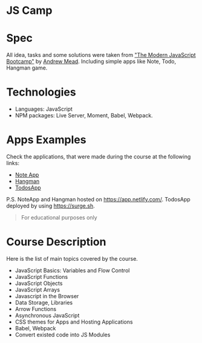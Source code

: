 # JS Camp

# Spec
All idea, tasks and some solutions were taken from ["The Modern JavaScript Bootcamp"](https://www.udemy.com/course/modern-javascript/) by [Andrew Mead](https://mead.io). Including simple apps like Note, Todo, Hangman game.
<br/>

# Technologies
 - Languages: JavaScript
 - NPM packages: Live Server, Moment, Babel, Webpack.


# Apps Examples
Check the applications, that were made during the course at the following links:
- [Note App](https://somleff-notes.netlify.app)
- [Hangman](https://somleff-hangman.netlify.app)
- [TodosApp](https://stupid-cry.surge.sh)

P.S. NoteApp and Hangman hosted on https://app.netlify.com/. TodosApp deployed by using https://surge.sh.
 <br />
 > For educational purposes only


# Course Description
Here is the list of main topics covered by the course.
 - JavaScript Basics: Variables and Flow Control
 - JavaScript Functions
 - JavaScript Objects
  - JavaScript Arrays
 - Javascript in the Browser
 - Data Storage, Libraries
 - Arrow Functions
 - Asynchronous JavaScript
 - CSS themes for Apps and Hosting Applications
 - Babel, Webpack
 - Convert existed code into JS Modules
